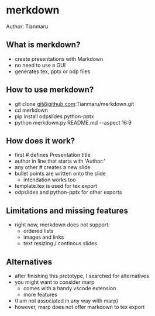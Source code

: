 # merkdown

Author: Tianmaru

## What is merkdown?

- create presentations with Markdown
- no need to use a GUI
- generates tex, pptx or odp files

## How to use merkdown?

- git clone git@github.com:Tianmaru/merkdown.git
- cd merkdown
- pip install odpslides python-pptx
- python merkdown.py README.md --aspect 16:9

## How does it work?

- first # defines Presentation title
- author in line that starts with 'Author:'
- any other # creates a new slide
- bullet points are written onto the slide
	- intendation works too
- template.tex is used for tex export
- odpslides and python-pptx for other exports

## Limitations and missing features

- right now, merkdown does not support:
	- ordered lists
	- images and links
	- text resizing / continous slides

## Alternatives

- after finishing this prototype, I searched for alternatives
- you might want to consider marp
	- comes with a handy vscode extension
	- more features
- (I am not associated in any way with marp)
- however, marp does not offer markdown to tex export
